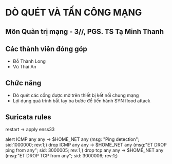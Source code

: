 # DÒ QUÉT VÀ TẤN CÔNG MẠNG

## Môn Quản trị mạng - 3//, PGS. TS Tạ Minh Thanh

## Các thành viên đóng góp

- Đỗ Thành Long
- Vũ Thái An

## Chức năng

- Dò quét các cổng được mở trên thiết bị kết nối chung mạng
- Lợi dụng quá trình bắt tay ba bước để tiến hành SYN flood attack

## Suricata rules

restart -> apply enss33

alert ICMP any any -> $HOME_NET any (msg: "Ping detection"; sid:1000000; rev:1;)
drop ICMP any any -> $HOME_NET any (msg:"ET DROP ping from any"; sid: 3000005; rev:1;)
drop tcp any any -> $HOME_NET any (msg:"ET DROP TCP from any"; sid: 3000006; rev:1;)
